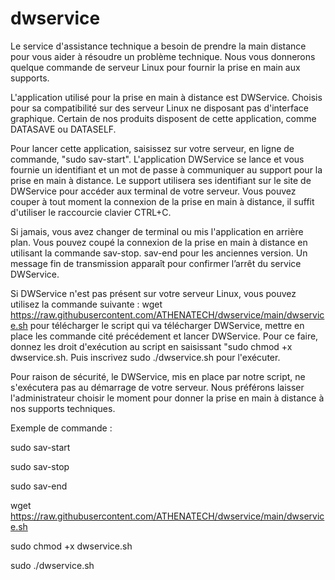 # dwservice
Le service d'assistance technique a besoin de prendre la main distance pour vous aider à résoudre un problème technique. Nous vous donnerons quelque commande de serveur Linux pour fournir la prise en main aux supports.

L'application utilisé pour la prise en main à distance est DWService.  Choisis pour sa compatibilité sur des serveur Linux ne disposant pas d'interface graphique. Certain de nos produits disposent de cette application, comme DATASAVE ou DATASELF.

Pour lancer cette application,  saisissez sur votre serveur, en ligne de commande, "sudo sav-start". L'application DWService se lance et vous fournie un identifiant et un mot de passe à communiquer au support pour la prise en main à distance. Le support utilisera ses identifiant sur le site de DWService pour accéder aux terminal de votre serveur. Vous pouvez couper à tout moment la connexion de la prise en main à distance, il suffit d'utiliser le raccourcie clavier CTRL+C. 

Si jamais, vous avez changer de terminal ou mis l'application en arrière plan. Vous pouvez coupé la connexion de la prise en main à distance en utilisant la commande sav-stop. sav-end pour les anciennes version. Un message fin de transmission apparaît pour confirmer l’arrêt du service DWService.


Si DWService n'est pas présent sur votre serveur Linux, vous pouvez utilisez la commande suivante :
wget https://raw.githubusercontent.com/ATHENATECH/dwservice/main/dwservice.sh
pour télécharger le script qui va télécharger DWService, mettre en place les commande cité précédement et lancer DWService. Pour ce faire, donnez les droit d'exécution au script en saisissant "sudo chmod +x dwservice.sh. Puis inscrivez sudo ./dwservice.sh pour l'exécuter.

Pour raison de sécurité, le DWService, mis en place par notre script, ne s'exécutera pas au démarrage de votre serveur. Nous préférons laisser l'administrateur choisir le moment pour donner la prise en main à distance à nos supports techniques.  

Exemple de commande :

sudo sav-start

sudo sav-stop

sudo sav-end

wget https://raw.githubusercontent.com/ATHENATECH/dwservice/main/dwservice.sh

sudo chmod +x dwservice.sh

sudo ./dwservice.sh
